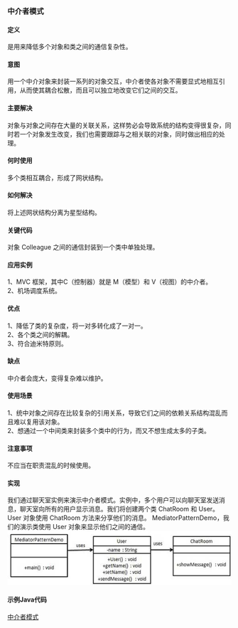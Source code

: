 ### 中介者模式   

#### 定义
是用来降低多个对象和类之间的通信复杂性。    

#### 意图          
用一个中介对象来封装一系列的对象交互，中介者使各对象不需要显式地相互引用，从而使其耦合松散，而且可以独立地改变它们之间的交互。

#### 主要解决   
对象与对象之间存在大量的关联关系，这样势必会导致系统的结构变得很复杂，同时若一个对象发生改变，我们也需要跟踪与之相关联的对象，同时做出相应的处理。      

####  何时使用      
多个类相互耦合，形成了网状结构。          

#### 如何解决       
将上述网状结构分离为星型结构。

#### 关键代码
对象 Colleague 之间的通信封装到一个类中单独处理。        

#### 应用实例      
1、MVC 框架，其中C（控制器）就是 M（模型）和 V（视图）的中介者。  
2、机场调度系统。             

#### 优点         
1、降低了类的复杂度，将一对多转化成了一对一。      
2、各个类之间的解耦。      
3、符合迪米特原则。       

#### 缺点     
中介者会庞大，变得复杂难以维护。     

#### 使用场景      
1、统中对象之间存在比较复杂的引用关系，导致它们之间的依赖关系结构混乱而且难以复用该对象。       
2、想通过一个中间类来封装多个类中的行为，而又不想生成太多的子类。

#### 注意事项       
不应当在职责混乱的时候使用。

#### 实现     
我们通过聊天室实例来演示中介者模式。实例中，多个用户可以向聊天室发送消息，聊天室向所有的用户显示消息。我们将创建两个类 ChatRoom 和 User。User 对象使用 ChatRoom 方法来分享他们的消息。
MediatorPatternDemo，我们的演示类使用 User 对象来显示他们之间的通信。      
![Alt text](./images/mediator_pattern.jpg)

#### 示例Java代码
[中介者模式](../src/main/java/com/lvt/pattern_18)